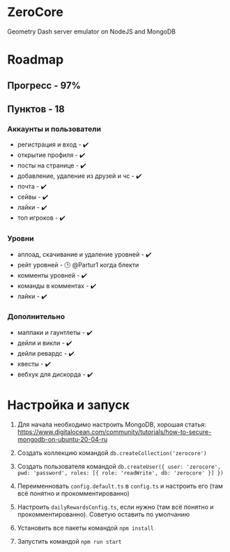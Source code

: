 # ZeroCore
Geometry Dash server emulator on NodeJS and MongoDB

# Roadmap 
## Прогресс - 97%
## Пунктов - 18

 ### Аккаунты и пользователи
 - регистрация и вход - ✔️
 - открытие профиля - ✔️
 - посты на странице - ✔️
 - добавление, удаление из друзей и чс - ✔️
 - почта - ✔️
 - сейвы - ✔️
 - лайки - ✔️
 - топ игроков - ✔️

 ### Уровни
 - аплоад, скачивание и удаление уровней - ✔️
 - рейт уровней - 🕒 @Partur1 когда блекти
 - комменты уровней - ✔️
 - команды в комментах - ✔️
 - лайки - ✔️

 ### Дополнительно
 - маппаки и гаунтлеты - ✔️
 - дейли и викли - ✔️
 - дейли ревардс - ✔️
 - квесты - ✔️
 - вебхук для дискорда - ✔️

 # Настройка и запуск 
 1. Для начала необходимо настроить MongoDB, хорошая статья: https://www.digitalocean.com/community/tutorials/how-to-secure-mongodb-on-ubuntu-20-04-ru

 2. Создать коллекцию командой `db.createCollection('zerocore')`

 3. Создать пользователя командой `db.createUser({ user: 'zerocore', pwd: 'password', roles: [{ role: 'readWrite', db: 'zerocore' }] })`

 4. Переименновать `config.default.ts` в `config.ts` и настроить его (там всё понятно и прокомментированно)

 5. Настроить `dailyRewardsConfig.ts`, если нужно (там всё понятно и прокомментированно). Советую оставить по умолчанию

 6. Установить все пакеты командой `npm install`

 7. Запустить командой `npm run start`